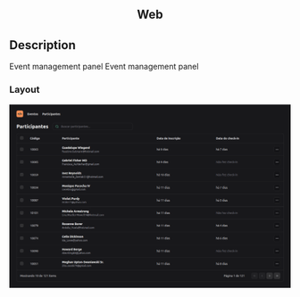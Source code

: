 <div align="center">
  <h2>Web</h2>
</div>

## Description

Event management panel Event management panel

### Layout

![alt text](.github/image.png)
